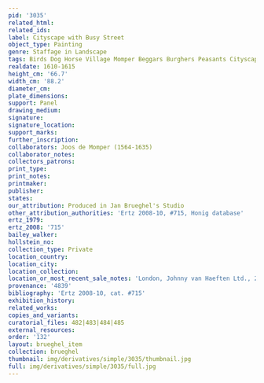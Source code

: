 ```yaml
---
pid: '3035'
related_html: 
related_ids: 
label: Cityscape with Busy Street
object_type: Painting
genre: Staffage in Landscape
tags: Birds Dog Horse Village Momper Beggars Burghers Peasants Cityscape Cart Wagon
realdate: 1610-1615
height_cm: '66.7'
width_cm: '88.2'
diameter_cm: 
plate_dimensions: 
support: Panel
drawing_medium: 
signature: 
signature_location: 
support_marks: 
further_inscription: 
collaborators: Joos de Momper (1564-1635)
collaborator_notes: 
collectors_patrons: 
print_type: 
print_notes: 
printmaker: 
publisher: 
states: 
our_attribution: Produced in Jan Brueghel's Studio
other_attribution_authorities: 'Ertz 2008-10, #715, Honig database'
ertz_1979: 
ertz_2008: '715'
bailey_walker: 
hollstein_no: 
collection_type: Private
location_country: 
location_city: 
location_collection: 
location_or_most_recent_sale_notes: 'London, Johnny van Haeften Ltd., 2008, inv. #6'
provenance: '4839'
bibliography: 'Ertz 2008-10, cat. #715'
exhibition_history: 
related_works: 
copies_and_variants: 
curatorial_files: 482|483|484|485
external_resources: 
order: '132'
layout: brueghel_item
collection: brueghel
thumbnail: img/derivatives/simple/3035/thumbnail.jpg
full: img/derivatives/simple/3035/full.jpg
---
```

